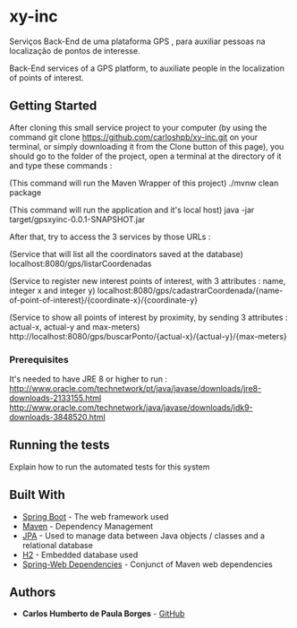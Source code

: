 # xy-inc

Serviços Back-End de uma plataforma GPS , para auxiliar pessoas na localização de pontos de interesse.

Back-End services of a GPS platform, to auxiliate people in the localization of points of interest.

## Getting Started

After cloning this small service project to your computer (by using the command git clone https://github.com/carloshpb/xy-inc.git on your terminal, or simply downloading it from the Clone button of this page), you should go to the folder of the project, open a terminal at the directory of it and type these commands :

(This command will run the Maven Wrapper of this project)
./mvnw clean package

(This command will run the application and it's local host)
java -jar target/gpsxyinc-0.0.1-SNAPSHOT.jar

After that, try to access the 3 services by those URLs :

(Service that will list all the coordinators saved at the database)
localhost:8080/gps/listarCoordenadas

(Service to register new interest points of interest, with 3 attributes : name, integer x and integer y)
localhost:8080/gps/cadastrarCoordenada/{name-of-point-of-interest}/{coordinate-x}/{coordinate-y}

(Service to show all points of interest by proximity, by sending 3 attributes : actual-x, actual-y and max-meters)
http://localhost:8080/gps/buscarPonto/{actual-x}/{actual-y}/{max-meters}

### Prerequisites

It's needed to have JRE 8 or higher to run : 
http://www.oracle.com/technetwork/pt/java/javase/downloads/jre8-downloads-2133155.html
http://www.oracle.com/technetwork/java/javase/downloads/jdk9-downloads-3848520.html

## Running the tests

Explain how to run the automated tests for this system

## Built With

* [Spring Boot](https://projects.spring.io/spring-boot/) - The web framework used
* [Maven](https://maven.apache.org/) - Dependency Management
* [JPA](http://www.oracle.com/technetwork/java/javaee/tech/persistence-jsp-140049.html) - Used to manage data between Java objects / classes and a relational database
* [H2](http://www.h2database.com/html/main.html) - Embedded database used
* [Spring-Web Dependencies](https://mvnrepository.com/artifact/org.springframework/spring-web) - Conjunct of Maven web dependencies

## Authors

* **Carlos Humberto de Paula Borges** - [GitHub](https://github.com/carloshpb)
